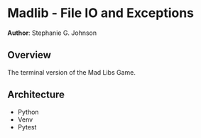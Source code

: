 # Madlib - File IO and Exceptions

**Author**: Stephanie G. Johnson

## Overview
The terminal version of the Mad Libs Game.

## Architecture
* Python 
* Venv
* Pytest